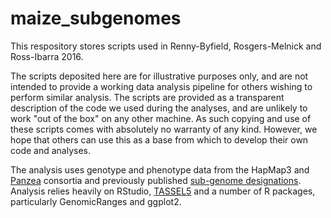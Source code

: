 # maize_subgenomes

This respository stores scripts used in Renny-Byfield, Rosgers-Melnick and Ross-Ibarra 2016. 

The scripts deposited here are for illustrative purposes only, and are not intended to provide a working data analysis pipeline for others wishing to perform similar analysis. The scripts are provided as a transparent description of the code we used during the analyses, and are unlikely to work "out of the box" on any other machine. As such copying and use of these scripts comes with absolutely no warranty of any kind. However, we hope that others can use this as a base from which to develop their own code and analyses.  

The analysis uses genotype and phenotype data from the HapMap3 and [Panzea](http://www.panzea.org/) consortia and previously published [sub-genome designations](http://www.pnas.org/content/108/10/4069). Analysis relies heavily on RStudio, [TASSEL5](http://www.maizegenetics.net/#!tassel/c17q9) and a number of R packages, particularly GenomicRanges and ggplot2.


